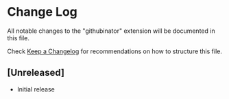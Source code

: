 # Change Log
All notable changes to the "githubinator" extension will be documented in this file.

Check [Keep a Changelog](http://keepachangelog.com/) for recommendations on how to structure this file.

## [Unreleased]
- Initial release